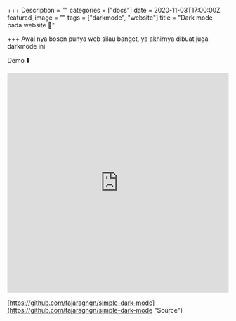 +++
Description = ""
categories = ["docs"]
date = 2020-11-03T17:00:00Z
featured_image = ""
tags = ["darkmode", "website"]
title = "Dark mode pada website 🌚"

+++
Awal nya bosen punya web silau banget, ya akhirnya dibuat juga darkmode ini 

Demo ⬇️

<iframe width="100%" height="500" src="https://fajaragngn.github.io/simple-dark-mode/" title="p" frameborder="0" allowfullscreen></iframe>

[https://github.com/fajaragngn/simple-dark-mode](https://github.com/fajaragngn/simple-dark-mode "Source")